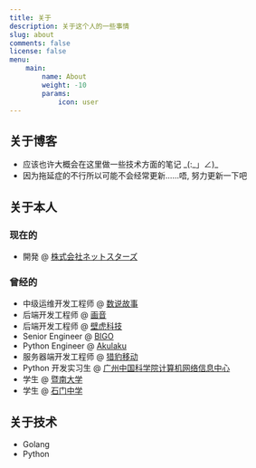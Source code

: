 ```yaml
---
title: 关于
description: 关于这个人的一些事情
slug: about
comments: false
license: false
menu:
    main:
        name: About
        weight: -10
        params:
            icon: user
---
```


## 关于博客

* 应该也许大概会在这里做一些技术方面的笔记 \_(:\_」∠)\_
* 因为拖延症的不行所以可能不会经常更新......唔, 努力更新一下吧

## 关于本人

### 现在的

* 開発 @ [株式会社ネットスターズ](https://www.netstars.co.jp/)

### 曾经的

* 中级运维开发工程师 @ [数说故事](https://www.datastory.com.cn/)
* 后端开发工程师 @ [画音](https://huayinapp.com/)
* 后端开发工程师 @ [壁虎科技](https://app.piaodian.cn/)
* Senior Engineer @ [BIGO](https://www.bigo.sg/)
* Python Engineer @ [Akulaku](https://www.akulaku.com/)
* 服务器端开发工程师 @ [猎豹移动](https://www.cmcm.com/) 
* Python 开发实习生 @ [广州中国科学院计算机网络信息中心](http://www.cnicg.cn/)
* 学生 @ [暨南大学](https://www.jnu.edu.cn/)
* 学生 @ [石门中学](http://www.shimen.org/)

## 关于技术

* Golang
* Python
